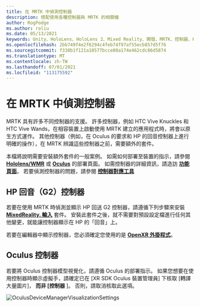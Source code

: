 ```yaml
---
title: 在 MRTK 中偵測控制器
description: 搭配使用各種控制器與 MRTK 的相關檔
author: RogPodge
ms.author: roliu
ms.date: 05/13/2021
keywords: Unity、HoloLens、HoloLens 2、Mixed Reality、開發、MRTK、控制器、HP 回音、Oculus、HTC Vive、手
ms.openlocfilehash: 2bb749f4e2f6294c4feb74f97af55ecb857d5f76
ms.sourcegitcommit: f338b1f121a10577bcce08a174e462cdc86d5874
ms.translationtype: MT
ms.contentlocale: zh-TW
ms.lasthandoff: 07/01/2021
ms.locfileid: "113175592"
---
```

# <a name="detecting-controllers-in-mrtk"></a>在 MRTK 中偵測控制器

MRTK 具有許多不同控制器的支援。 許多控制器，例如 HTC Vive Knuckles 和 HTC Vive Wands，在相容裝置上啟動使用 MRTK 建立的應用程式時，將會以原生方式運作。 其他控制器（例如，在 Oculus 的要求和 HP 的回音控制器上進行明確的操作），在 MRTK 辨識這些控制器之前，需要額外的套件。

本檔將說明需要安裝額外套件的一般案例。 如需如何部署至裝置的指示，請參閱 [**Hololens/WMR**](./wmr-mrtk.md) 或 [**Oculus**](/windows/mixed-reality/mrtk-unity/supported-devices/oclus-quest-mrtk) 的部署頁面。 如需控制器的詳細資訊，請造訪 [**功能頁面**](../features/input/controllers.md)。 若要偵測控制器的問題，請參閱 [**控制器對應工具**](../features/tools/controller-mapping-tool.md)

## <a name="hp-reverb-g2-controllers"></a>HP 回音（G2）控制器

若要在使用 MRTK 時偵測並顯示 HP 回送 G2 控制器，請遵循下列步驟來安裝 [**MixedReality. 輸入**](/windows/mixed-reality/develop/unity/unity-reverb-g2-controllers#installing-microsoftmixedrealityinput-with-the-mixed-reality-feature-tool) 套件。 安裝此套件之後，就不需要對預設設定檔進行任何其他變更，就能讓控制器顯示在 HP 的「回音」上。 

若要在編輯器中顯示控制器，您必須確定您使用的是 [**OpenXR 外掛程式**](/windows/mixed-reality/develop/unity/openxr-getting-started)。

## <a name="oculus-controllers"></a>Oculus 控制器 

若要將 Oculus 控制器模型視覺化，請遵循 Oculus 的部署指示。 如果您想要在使用控制器時顯示虛擬手，請確定已在 [XR SDK Oculus 裝置管理員] 下核取 [轉譯大量圖片]， **而非 [控制器** ]。 否則，請取消核取此選項。

![OculusDeviceManagerVisualizationSettings](../images/cross-platform/oculus-quest/OculusDeviceManager.png)
